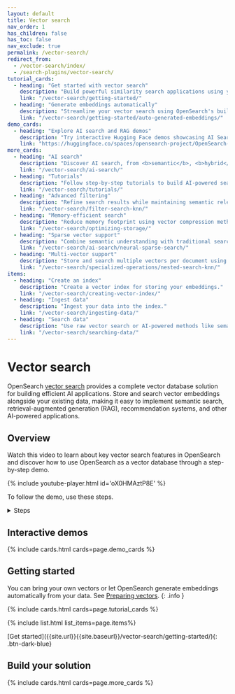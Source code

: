 ```yaml
---
layout: default
title: Vector search
nav_order: 1
has_children: false
has_toc: false
nav_exclude: true
permalink: /vector-search/
redirect_from:
  - /vector-search/index/
  - /search-plugins/vector-search/
tutorial_cards:
  - heading: "Get started with vector search"
    description: "Build powerful similarity search applications using your existing vectors or embeddings"
    link: "/vector-search/getting-started/"
  - heading: "Generate embeddings automatically"
    description: "Streamline your vector search using OpenSearch's built-in embedding generation"
    link: "/vector-search/getting-started/auto-generated-embeddings/"
demo_cards:
  - heading: "Explore AI search and RAG demos"
    description: "Try interactive Hugging Face demos showcasing AI Search, multimodal RAG, and agentic RAG"
    link: "https://huggingface.co/spaces/opensearch-project/OpenSearch-AI"
more_cards:
  - heading: "AI search"
    description: "Discover AI search, from <b>semantic</b>, <b>hybrid</b>, and <b>multimodal</b> search to <b>RAG</b>"
    link: "/vector-search/ai-search/"
  - heading: "Tutorials"
    description: "Follow step-by-step tutorials to build AI-powered search for your applications"
    link: "/vector-search/tutorials/"
  - heading: "Advanced filtering"
    description: "Refine search results while maintaining semantic relevance"
    link: "/vector-search/filter-search-knn/"
  - heading: "Memory-efficient search"
    description: "Reduce memory footprint using vector compression methods"
    link: "/vector-search/optimizing-storage/"
  - heading: "Sparse vector support"
    description: "Combine semantic understanding with traditional search efficiency using <b>neural sparse search</b>"
    link: "/vector-search/ai-search/neural-sparse-search/"
  - heading: "Multi-vector support"
    description: "Store and search multiple vectors per document using nested fields"
    link: "/vector-search/specialized-operations/nested-search-knn/"
items:
  - heading: "Create an index"
    description: "Create a vector index for storing your embeddings."
    link: "/vector-search/creating-vector-index/"
  - heading: "Ingest data"
    description: "Ingest your data into the index."
    link: "/vector-search/ingesting-data/"
  - heading: "Search data"
    description: "Use raw vector search or AI-powered methods like semantic, hybrid, multimodal, or neural sparse search. Add RAG to build conversational search."
    link: "/vector-search/searching-data/"
---
```


# Vector search

OpenSearch [vector search]({{site.url}}{{site.baseurl}}/vector-search/getting-started/vector-search-basics/) provides a complete vector database solution for building efficient AI applications. Store and search vector embeddings alongside your existing data, making it easy to implement semantic search, retrieval-augmented generation (RAG), recommendation systems, and other AI-powered applications.

## Overview

Watch this video to learn about key vector search features in OpenSearch and discover how to use OpenSearch as a vector database through a step-by-step demo.

{% include youtube-player.html id='oX0HMAztP8E' %}

To follow the demo, use these steps.

<details markdown="block">
  <summary>
    Steps
  </summary>
  {: .fs-5 .fw-700}

### Prerequisites
{:.no_toc} 

Download the sample data for this demo:

```bash
wget https://amazon-pqa.s3.amazonaws.com/amazon_pqa_headsets.json
```
{% include copy.html %}

Prepare data for bulk indexing into OpenSearch:

```bash
head -n 5000 amazon_pqa_headsets.json |  awk '{ print "{\"index\":{\"_index\":\"neural_search_pqa\"}}"; print;}'  > neural_search_amazon_pqa_headsets.json
```
{% include copy.html %}

Enable running machine learning (ML) models on data nodes (not recommended for production environments):

```json
PUT /_cluster/settings
{
  "persistent": {
    "plugins.ml_commons.only_run_on_ml_node": false
  }
}
```
{% include copy-curl.html %}

### Step 1: Register and deploy a model
{:.no_toc} 

Register and deploy an ML model provided by OpenSearch:

```json
POST /_plugins/_ml/models/_register?deploy=true
{
	"name": "huggingface/sentence-transformers/all-distilroberta-v1",
	"version": "1.0.2",
	"model_format": "TORCH_SCRIPT"
}
```
{% include copy-curl.html %}

Registering a model is an asynchronous task. OpenSearch returns a task ID for this task. Check the status of the task by using the Tasks API:

```json
GET /_plugins/_ml/tasks/<task_id>
```
{% include copy-curl.html %}

Once the task is complete, the task state will change to `COMPLETED` and the Tasks API response will contain a model ID for the registered model. Note the model ID; you'll use it in the following steps.

### Step 2: Create an ingest pipeline 
{:.no_toc} 

Create an ingest pipeline that will generate vector embeddings from text:

```json
PUT _ingest/pipeline/nlp-index-pipeline
{
  "processors" : [
    {
      "text_embedding": {
        "model_id": "<model_id>",
        "field_map": {
          "question_text": "question_vector"
        }
      }
    }
  ]
}
```
{% include copy-curl.html %}

Test the ingest pipeline:

```json
POST /_plugins/_ml/_predict/text_embedding/<model_id>
{
  "text_docs":[ "what does the package contain?"],
  "return_number": true,
  "target_response": ["sentence_embedding"]
}
```
{% include copy-curl.html %}

### Step 3: Create an index
{:.no_toc} 

Create a vector index and set the default ingest pipeline to the ingest pipeline created in the previous step:

```json
PUT /neural_search_pqa
{
  "settings": {
    "index.knn": true,
    "default_pipeline": "nlp-index-pipeline"
  },
  "mappings": {
    "properties": {
      "question_vector": {
        "type": "knn_vector",
        "dimension": 768
      }
    }
  }
}
```
{% include copy-curl.html %}

### Step 4: Ingest data
{:.no_toc} 

Ingest the data you prepared in the [Prerequisites](#prerequisites) section:

```bash
curl -XPOST -u "<username>:<password>" -k https://localhost:9200/_bulk --data-binary @neural_search_amazon_pqa_headsets.json  -H 'Content-Type: application/json'
```
{% include copy.html %}

If you're not running the Security plugin, omit the username and password:

```bash
curl -XPOST http://localhost:9200/_bulk --data-binary @neural_search_amazon_pqa_headsets.json  -H 'Content-Type: application/json'
```
{% include copy.html %}

Test the vector generation:

```json
GET /neural_search_pqa/_search
```
{% include copy-curl.html %}

### Step 5: Search the data
{:.no_toc} 

Now search the data using the following search methods.

#### Semantic search

To run a semantic search, send the following request:

```json
GET /neural_search_pqa/_search
{
  "size": 5, 
  "query": {
    "neural": {
      "question_vector": {
        "query_text": "what does the package contain?",
        "model_id": "<model_id>",
        "k": 5
      }
    }
  }
}
```
{% include copy-curl.html %}

#### Raw vector search 

To run a raw vector search using test embeddings, send the following request:

<details markdown="block">
  <summary>
    Request
  </summary>

```json
GET /neural_search_pqa/_search
{
  "query": {
    "knn": {
      "question_vector": {
        "vector": [
            0.002710069,
            -0.009941524,
            -0.010563275,
            -0.0010122135,
            -0.01606663,
            0.035004564,
            -0.024301449,
            0.036937017,
            0.0021445795,
            -0.018301377,
            0.028222118,
            0.03426478,
            0.06526259,
            -0.11439706,
            -0.05570727,
            -0.013401183,
            0.07173271,
            -0.008754317,
            -0.003892538,
            -0.04069254,
            -0.007873223,
            0.043676812,
            0.07628463,
            0.006414452,
            0.017962739,
            0.015939584,
            0.0035662137,
            -0.025271492,
            0.0003880734,
            -0.07922912,
            -0.055034645,
            -0.005235041,
            0.016212236,
            -0.0027856824,
            0.015833888,
            -0.008724626,
            0.07955987,
            -0.015250193,
            0.043985505,
            0.0161295,
            0.043298006,
            0.045120195,
            0.0008796525,
            0.025070759,
            0.02620675,
            0.0008109898,
            0.03925882,
            0.0014451992,
            -0.0106107555,
            0.01826351,
            0.03323938,
            -0.045674287,
            -0.0070893173,
            0.022116413,
            -0.04267077,
            -0.07391224,
            -0.007829025,
            -0.027157241,
            0.02210903,
            0.03281591,
            0.03863423,
            0.019042324,
            -0.008937828,
            -0.00822864,
            -0.0013345153,
            -0.012705528,
            0.024063895,
            0.06755618,
            -0.026645413,
            -0.044332504,
            -0.009713288,
            0.07448414,
            -0.037496917,
            -0.059190735,
            0.00071719656,
            0.054966882,
            -0.014735149,
            -0.012903547,
            -0.07329577,
            0.032558594,
            -0.0065674637,
            0.030938147,
            -0.000380445,
            0.03772217,
            0.065343246,
            -0.03851167,
            0.021905331,
            -0.031275578,
            -0.03284647,
            -0.0039149136,
            0.033011954,
            -0.015860643,
            0.056815848,
            0.018801196,
            0.036051515,
            0.030969055,
            -0.06881828,
            -0.07299447,
            0.011791604,
            0.036003478,
            0.085550085,
            -0.030811753,
            0.008854608,
            -0.00115729,
            0.058123615,
            0.031589605,
            -0.04637206,
            0.052185714,
            -0.008147512,
            -0.009668442,
            -0.020753473,
            -0.044140838,
            0.007126401,
            0.018284583,
            0.026957503,
            -0.06066957,
            0.005663597,
            -0.00054079125,
            -0.007547787,
            0.038137276,
            0.029036777,
            -0.050400596,
            -0.04595853,
            0.019300641,
            0.0750706,
            0.06053001,
            0.05319831,
            -0.040328506,
            -0.026151964,
            0.017703054,
            -0.009880278,
            -0.02431335,
            -0.016003195,
            0.017467672,
            -0.028064456,
            0.010797431,
            0.04620068,
            -0.035007767,
            -0.05585064,
            0.053512778,
            0.033208907,
            0.008550426,
            -0.0388121,
            -0.043947462,
            0.041298136,
            0.00632402,
            0.050902393,
            0.025355011,
            0.049950752,
            0.05057344,
            -0.030225132,
            0.068390064,
            0.011451242,
            0.022812577,
            -0.04050082,
            0.04564967,
            0.02095755,
            -0.008775425,
            0.02742215,
            0.0045154644,
            -0.022773914,
            -0.023864053,
            0.048423547,
            -0.02743273,
            0.023161013,
            -0.085432865,
            -0.027781866,
            0.045083255,
            -0.024330953,
            0.051298082,
            -0.014561553,
            0.019947212,
            -0.04762156,
            -0.08161497,
            -0.02915204,
            -0.05000734,
            0.016844928,
            0.06842721,
            -0.07254415,
            0.023711553,
            -0.065741085,
            -0.02294238,
            0.026964355,
            0.023867974,
            -0.036694836,
            0.031053912,
            -0.029109096,
            0.03979944,
            0.0066577485,
            -0.04632492,
            -0.002852599,
            0.104205936,
            -0.0015289283,
            -0.0031528969,
            -0.067211226,
            0.038498618,
            -0.044048615,
            0.07784984,
            -0.00019098066,
            -0.073304884,
            -0.025518911,
            -0.044625603,
            -0.015586972,
            0.029835561,
            0.012194141,
            -0.015629057,
            -0.020035604,
            -0.06611267,
            -0.011576042,
            -0.018833332,
            -0.0058776387,
            0.0015687104,
            0.042071432,
            0.035765655,
            0.036961976,
            -0.06410254,
            0.0069225053,
            0.009306832,
            -0.033220366,
            -0.0011623797,
            -0.05273565,
            -0.05313439,
            0.0040645716,
            0.015500928,
            -0.031550664,
            0.052280493,
            0.0037078348,
            -0.021173084,
            0.0150960395,
            0.078733385,
            0.0028686044,
            -0.005216703,
            -0.0036014854,
            0.050795995,
            -0.041090492,
            -0.04149299,
            -0.042463295,
            0.004432829,
            0.019274198,
            0.02163699,
            -0.009603396,
            -0.0049729077,
            -0.04318596,
            -0.087209016,
            -0.018899467,
            -0.010470672,
            -0.030606175,
            0.002642825,
            0.0075506642,
            0.021283865,
            0.02029468,
            -0.020240186,
            0.021211915,
            0.013999255,
            0.061195884,
            0.04166171,
            -0.052985657,
            -0.025418852,
            0.053535376,
            0.0052670254,
            0.00996464,
            0.022772988,
            -0.0067050382,
            0.011592934,
            0.00048262937,
            0.056712538,
            0.04335854,
            -0.018352322,
            0.021396462,
            -0.062193274,
            -0.07501798,
            -0.043138392,
            0.029762914,
            0.0022764541,
            -0.021794599,
            0.020765148,
            0.09824474,
            -0.0021401478,
            0.07763454,
            -0.0071393973,
            0.048322372,
            -0.0068628914,
            -0.01169711,
            0.0369351,
            0.056131776,
            0.007255264,
            0.014164492,
            0.047250435,
            0.037673194,
            -0.032006253,
            0.0064754435,
            -0.029092291,
            0.10371859,
            -0.04414858,
            -0.04181647,
            0.031237667,
            0.06330435,
            0.0009903753,
            0.015501904,
            -0.043972794,
            -0.07873341,
            -0.034613512,
            0.0045046876,
            0.02307906,
            0.000025955713,
            -0.026988667,
            -0.021876179,
            -0.061864477,
            -0.03174992,
            -0.020722676,
            -0.013450134,
            -0.07542003,
            0.032319948,
            -0.024602456,
            -0.0333397,
            0.012231298,
            0.041405365,
            0.038915142,
            -0.015581544,
            -0.019906731,
            0.05896227,
            -0.041462217,
            -0.017148478,
            0.026938373,
            0.016844902,
            0.04285087,
            -0.017774548,
            0.020407137,
            -0.051100556,
            0.020812236,
            0.07045972,
            -0.0051538153,
            0.0011321488,
            -0.011617311,
            0.022422142,
            -0.118273415,
            0.036936108,
            -0.0006845923,
            -0.020841764,
            -0.03182234,
            0.057517555,
            -0.033479884,
            -0.027451057,
            -0.043103144,
            0.008880055,
            -0.041282106,
            0.055030968,
            -0.04702203,
            0.056501582,
            0.014168417,
            0.02385893,
            -0.015406,
            0.02182121,
            -0.016413651,
            -0.010580059,
            -0.032921027,
            0.0029189822,
            -0.02338612,
            -0.022606278,
            0.04826292,
            -0.004382977,
            0.025545042,
            0.02886143,
            -0.060381353,
            -0.028612776,
            -0.07493492,
            0.00719094,
            0.015079185,
            -0.042235136,
            -0.01738928,
            -0.0015764751,
            0.0080654705,
            0.00045899878,
            0.02290927,
            -0.044065766,
            -0.027154867,
            0.019949641,
            0.024834728,
            0.035529647,
            -0.02206892,
            0.010913105,
            0.010024395,
            -0.029580403,
            0.02561486,
            -0.009437026,
            0.031584535,
            -0.03349992,
            0.017479446,
            0.03321881,
            0.04470709,
            -0.051657267,
            0.014068284,
            0.028261097,
            0.006924192,
            0.015599272,
            0.024204262,
            0.017719362,
            -0.009957364,
            0.042847835,
            -0.023584707,
            0.045098092,
            -0.023444502,
            -0.0037809366,
            -0.03454478,
            0.021056872,
            -0.043912865,
            -0.0390931,
            0.009994628,
            -0.045420606,
            -0.010205209,
            0.0022059593,
            -0.0064243795,
            0.0058772936,
            -0.01227864,
            -0.028449906,
            0.05086825,
            0.011771748,
            0.029447777,
            -0.00488326,
            -0.00972601,
            -0.0038806763,
            0.012304249,
            0.048176277,
            -0.044568717,
            -0.046164848,
            -0.040474243,
            -0.010306429,
            0.0070577585,
            0.050434314,
            -0.047979098,
            -0.032600895,
            0.004446253,
            0.043626312,
            0.006991633,
            -0.008693645,
            0.03655107,
            -0.010262025,
            0.061423175,
            -0.041305497,
            0.049218614,
            0.024470096,
            0.008277926,
            0.023871863,
            -0.0680525,
            -0.01373448,
            -0.019403461,
            0.01457673,
            0.020989386,
            -0.012840103,
            0.04480477,
            -0.012785204,
            0.05274674,
            0.00044528328,
            -0.03250745,
            -0.034448665,
            -0.021306505,
            -0.006346044,
            0.03572138,
            -0.005664647,
            0.007930765,
            0.05546037,
            0.08555072,
            0.0052049863,
            0.005712941,
            0.0069970684,
            -0.07032658,
            -0.021292446,
            -0.043971684,
            0.033561017,
            0.0078121717,
            -0.01232355,
            0.04682774,
            -0.012410457,
            -0.024060972,
            0.026366811,
            0.02424469,
            -0.003813699,
            0.007787949,
            0.030725611,
            -0.018421294,
            0.024292007,
            0.02683838,
            0.018937135,
            0.024167754,
            -0.012694116,
            -0.04747225,
            -0.018581947,
            0.04490841,
            0.010850694,
            0.013474754,
            -0.053915884,
            -0.0157288,
            -0.035485156,
            0.002554162,
            1.9480496e-33,
            0.026267078,
            -0.0005050934,
            0.056276474,
            -0.04939255,
            -0.042061917,
            0.017516103,
            -0.0347885,
            0.0056415154,
            0.028010717,
            0.037564415,
            -0.010455965,
            -0.0016442607,
            0.01223653,
            -0.0033323513,
            0.04782389,
            0.016800124,
            -0.07022924,
            -0.06512625,
            -0.0020572834,
            -0.01184387,
            0.02217141,
            -0.024825176,
            -0.0015173266,
            -0.0269819,
            0.019096063,
            0.017777557,
            0.017873168,
            0.039785545,
            -0.046805847,
            0.021698391,
            -0.06269843,
            0.019622149,
            0.007864404,
            0.008894206,
            0.0038650148,
            0.042388596,
            -0.009941635,
            -0.023884028,
            -0.035126317,
            0.0005930202,
            0.006001224,
            -0.024304975,
            -0.025708912,
            0.04936831,
            0.0016331291,
            -0.040760614,
            0.030479766,
            0.05206152,
            -0.00443369,
            0.10088473,
            0.011507102,
            -0.023531357,
            -0.040234685,
            -0.01877001,
            0.009172026,
            -0.03114441,
            -0.04349409,
            -0.017874151,
            0.034953598,
            -0.008358288,
            0.018915119,
            0.07711077,
            0.023954341,
            0.002415601,
            0.008599011,
            0.010966408,
            0.060247257,
            -0.0024354062,
            0.029591061,
            -0.028959572,
            -0.036631253,
            -0.021705143,
            0.030625504,
            -0.0047654426,
            0.014964073,
            0.037887104,
            0.015323633,
            0.037921626,
            -0.025576469,
            0.055206805,
            -0.029262222,
            -0.01962374,
            -0.03655967,
            0.027075786,
            -0.081109434,
            0.02449199,
            -0.0011163651,
            0.023110788,
            0.027611898,
            0.008880572,
            -0.016672952,
            0.054573104,
            0.0668384,
            0.0016800691,
            -0.026792923,
            -0.007083326,
            -0.02166146,
            -0.05414477,
            0.034420814,
            -0.014911138,
            -0.015938187,
            0.0024109697,
            0.018606238,
            -0.0068018483,
            0.007229771,
            -0.07069912,
            0.005073739,
            -0.02377225,
            0.025782589,
            -0.023521125,
            -0.009433753,
            0.001846642,
            0.039006367,
            0.058460444,
            0.0073873056,
            0.007734639,
            0.04332041,
            -0.02951278,
            -0.025803477,
            0.046294205,
            0.02037022,
            0.017971495,
            -0.07894564,
            0.035865154,
            -0.0019950685,
            0.0058006193,
            -0.016100215,
            -0.032027755,
            -0.015766902,
            0.0036303538,
            0.036353722,
            -0.012345974,
            -0.052974723,
            -0.018639334,
            -0.023760993,
            -0.039711308,
            0.011242891,
            0.019980058,
            0.0056355395,
            -0.034353167,
            0.035260357,
            0.0017268837,
            0.026457984,
            -0.027261587,
            -0.0083769085,
            0.013137794,
            0.06074834,
            -0.03966026,
            0.015282993,
            -0.03137165,
            -0.0018508149,
            0.0006249257,
            -0.088941485,
            -0.016475422,
            -0.061206434,
            0.02161922,
            0.04977918,
            -0.012738911,
            0.029521877,
            0.019252038,
            0.0060790903,
            -0.019414661,
            -0.0037854896,
            0.0035633324,
            0.0012202597,
            -0.0025355266,
            -0.013203971,
            0.03394517,
            0.055446833,
            -0.056813966,
            -0.017438352,
            -0.0025512646,
            0.0015061953,
            -0.014893743,
            0.01575938,
            0.0137350615,
            0.021631295,
            -0.011761018,
            0.003874792,
            -0.033888955,
            0.034087986,
            0.007129588,
            -0.054342985,
            -0.08680173,
            -0.002967837,
            0.025510576,
            0.021943994,
            0.012099311,
            -0.04670378,
            -0.0052654264,
            -0.018963156,
            0.041973554,
            -0.028053606,
            -0.08092634,
            0.01265107,
            -0.054788973,
            0.09400683,
            -0.06417367,
            -0.027034711,
            -0.039408244,
            0.023176627,
            -0.01461873,
            0.03884634,
            -0.036304634,
            -0.017949235,
            -0.057132546,
            0.01646405,
            0.0404744,
            -0.0027004834,
            -0.00041886698,
            -0.0028203563,
            0.008831913,
            -0.0040895687,
            -0.012310025,
            0.05664932,
            0.017413152,
            0.0068459054,
            0.018910537,
            0.019317543,
            0.0020133136,
            -0.017052755,
            0.005844975,
            0.010338119,
            0.020037401,
            0.013349168,
            -0.05482043,
            -0.066234104,
            -0.02689704,
            -0.035874642,
            -0.050699547,
            -0.05060031,
            -0.04085721,
            -0.027676092,
            -0.0981729,
            -0.02701008,
            0.050626777,
            0.04092506,
            0.029677482,
            0.05753057,
            0.10218166,
            0.024896685,
            -0.030231407,
            -0.04353669,
            -0.005995228,
            -0.0033289846,
            0.029730862,
            -0.10618225,
            0.020681499,
            -0.024290795,
            0.022039287,
            0.043326188,
            -0.05395758,
            -0.025439745,
            0.03492537,
            -0.027676322,
            -0.00053507305,
            0.02218165,
            0.09227446,
            -0.023444649,
            -0.06172415,
            0.018731289,
            -0.01790614,
            0.006927564,
            -0.025528973,
            -0.009136651,
            -0.009685557,
            0.017786622,
            0.023883764,
            0.011552316,
            0.06438146,
            0.0033594605,
            0.022067433,
            -0.035531327
          ],
        "k": 5
      }
    }
  }
}
```
{% include copy-curl.html %}
</details>

#### Lexical search

To run a lexical search, send the following request:

```json
GET /neural_search_pqa/_search
{
  "query": {
    "match": {
      "question_text": "what does the package contain?"
    }
  }
}
```
{% include copy-curl.html %}

#### Hybrid search

Create a search pipeline for hybrid search:

```json
PUT /_search/pipeline/hybrid-search-pipeline
{
  "phase_results_processors": [
    {
      "normalization-processor": {
        "normalization": {
          "technique": "min_max"
        },
        "combination": {
          "technique": "arithmetic_mean",
          "parameters": {
            "weights": [
              0.3,
              0.7
            ]
          }
        }
      }
    }
  ]
}
```
{% include copy-curl.html %}

Set this pipeline as the default search pipeline for the index:

```json
PUT /neural_search_pqa/_settings
{
  "index.search.default_pipeline": "hybrid-search-pipeline"
}
```
{% include copy-curl.html %}

To run a hybrid search, send the following request:

```json
GET /neural_search_pqa/_search
{
  "_source": "question_text",
  "query": {
    "hybrid": {
      "queries": [
        {
          "match": {
            "question_text":"what does the package contain?"
          }
        },
        {
          "neural": {
            "question_vector": {
            "query_text": "what does the package contain?",
            "model_id": "<model_id>",
            "k": 5
            }
          }
        }
      ]
    }
  }
}
```
{% include copy-curl.html %}

### Clean up
{:.no_toc} 

Undeploy the model:

```json
POST /_plugins/_ml/models/<model_id>/_undeploy
```
{% include copy-curl.html %}

Delete the model:

```json
DELETE /_plugins/_ml/models/<model_id>
```
{% include copy-curl.html %}

Delete the index:

```json
DELETE /neural_search_pqa
```
{% include copy-curl.html %}

</details>

## Interactive demos

{% include cards.html cards=page.demo_cards %}

## Getting started

You can bring your own vectors or let OpenSearch generate embeddings automatically from your data. See [Preparing vectors]({{site.url}}{{site.baseurl}}/vector-search/getting-started/vector-search-options/).
{: .info }

{% include cards.html cards=page.tutorial_cards %}

{% include list.html list_items=page.items%}

<span class="centering-container">
[Get started]({{site.url}}{{site.baseurl}}/vector-search/getting-started/){: .btn-dark-blue}
</span>

## Build your solution 

{% include cards.html cards=page.more_cards %}